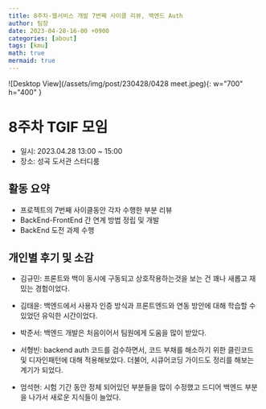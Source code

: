 ```yaml
---
title: 8주차-웹서비스 개발 7번째 사이클 리뷰, 백엔드 Auth
author: 팀장
date: 2023-04-28-16-00 +0900
categories: [about]
tags: [kmu]
math: true
mermaid: true
---
```


![Desktop View](/assets/img/post/230428/0428 meet.jpeg){: w="700" h="400" }

# 8주차 TGIF 모임

- 일시: 2023.04.28 13:00 ~ 15:00
- 장소: 성곡 도서관 스터디룸

## 활동 요약

- 프로젝트의 7번째 사이클동안 각자 수행한 부분 리뷰
- BackEnd-FrontEnd 간 연계 방법 정립 및 개발
- BackEnd 도전 과제 수행

## 개인별 후기 및 소감

- 김규민: 프론트와 백이 동시에 구동되고 상호작용하는것을 보는 건 꽤나 새롭고 재밌는 경험이었다.

- 김태윤: 백엔드에서 사용자 인증 방식과 프론트엔드와 연동 방안에 대해 학습할 수 있었던 유익한 시간이었다.

- 박준서: 백엔드 개발은 처음이어서 팀원에게 도움을 많이 받았다.

- 서형빈: backend auth 코드를 검수하면서, 코드 부채를 해소하기 위한 클린코드 및 디자인패턴에 대해 적용해보았다. 더불어, 시큐어코딩 가이드도 정리를 해보는 계기가 되었다.

- 엄석현: 시험 기간 동안 정체 되어있던 부분들을 많이 수정했고 드디어 백엔드 부분을 나가서 새로운 지식들이 늘었다.
